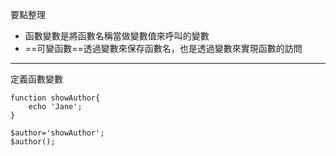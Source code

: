 要點整理
- 函數變數是將函數名稱當做變數值來呼叫的變數
- ==可變函數==透過變數來保存函數名，也是透過變數來實現函數的訪問

---

定義函數變數
```
function showAuthor{
	echo 'Jane';
}

$author='showAuthor';
$author();
```